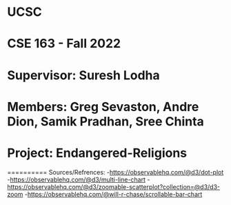 # UCSC

# CSE 163 - Fall 2022

# Supervisor: Suresh Lodha

# Members: Greg Sevaston, Andre Dion, Samik Pradhan, Sree Chinta

# Project: Endangered-Religions

==========
Sources/Refrences:
    -https://observablehq.com/@d3/dot-plot
    -https://observablehq.com/@d3/multi-line-chart
    -https://observablehq.com/@d3/zoomable-scatterplot?collection=@d3/d3-zoom
    -https://observablehq.com/@will-r-chase/scrollable-bar-chart
